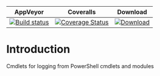 ﻿| AppVeyor | Coveralls | Download |
| :------: | :-------: | :------: |
| [![Build status](https://ci.appveyor.com/api/projects/status/2fehm202bq6596jc?svg=true)](https://ci.appveyor.com/project/nicholasdille/powershell-rancher) | [![Coverage Status](https://coveralls.io/repos/github/nicholasdille/PowerShell-Rancher/badge.svg?branch=master)](https://coveralls.io/github/nicholasdille/PowerShell-Rancher?branch=master) | [![Download](https://img.shields.io/badge/powershellgallery-Rancher-blue.svg)](https://www.powershellgallery.com/packages/Rancher/) 

# Introduction

Cmdlets for logging from PowerShell cmdlets and modules
